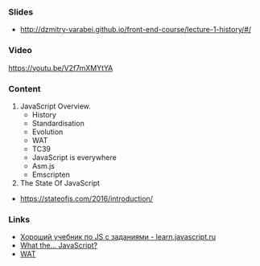 ### Slides
- http://dzmitry-varabei.github.io/front-end-course/lecture-1-history/#/

### Video

https://youtu.be/V2f7mXMYtYA

### Content

1. JavaScript Overview.
   * History
   * Standardisation
   * Evolution
   * WAT
   * TC39
   * JavaScript is everywhere
   * Asm.js
   * Emscripten
2. The State Of JavaScript 
  * https://stateofjs.com/2016/introduction/

### Links
- [Хороший учебник по JS c заданиями - learn.javascript.ru](http://learn.javascript.ru/)
- [What the... JavaScript?](https://www.youtube.com/watch?v=2pL28CcEijU)
- [WAT](https://www.destroyallsoftware.com/talks/wat)
